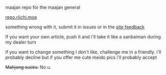 maajan repo for the maajan general

[repo.riichi.moe](https://repo.riichi.moe)

something wrong with it, submit it in issues or in the [site feedback](https://repo.riichi.moe/feedback.html)

If you want your own article, push it and i'll take it like a sanbaiman during my dealer turn

if you want to change something I don't like, challenge me in a friendly. i'll probably decline but if you offer me cute meido pics i'll probably accept

<s>Mahjong sucks.</s>
No u.
